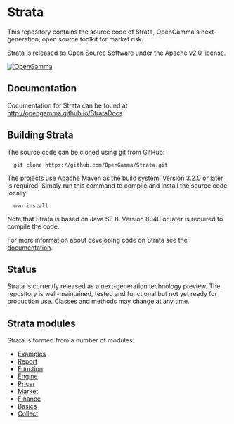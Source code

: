 Strata
======

This repository contains the source code of Strata, OpenGamma's next-generation, open source toolkit for market risk.

Strata is released as Open Source Software under the
[Apache v2.0 license](http://www.apache.org/licenses/LICENSE-2.0.html). 

[![OpenGamma](http://developers.opengamma.com/res/display/default/chrome/masthead_logo.png "OpenGamma")](http://www.opengamma.com)


Documentation
-------------

Documentation for Strata can be found at http://opengamma.github.io/StrataDocs.


Building Strata
---------------

The source code can be cloned using [git](http://git-scm.com/) from GitHub:
```
  git clone https://github.com/OpenGamma/Strata.git
```

The projects use [Apache Maven](http://maven.apache.org/) as the build system.
Version 3.2.0 or later is required.
Simply run this command to compile and install the source code locally:

```
  mvn install
```

Note that Strata is based on Java SE 8.
Version 8u40 or later is required to compile the code.

For more information about developing code on Strata
see the [documentation](http://opengamma.github.io/StrataDocs).


Status
------

Strata is currently released as a next-generation technology preview.
The repository is well-maintained, tested and functional but not yet ready for production use.
Classes and methods may change at any time.


Strata modules
--------------

Strata is formed from a number of modules:

* [Examples](examples/README.md)
* [Report](modules/report-beta/README.md)
* [Function](modules/function/README.md)
* [Engine](modules/engine/README.md)
* [Pricer](modules/pricer/README.md)
* [Market](modules/market/README.md)
* [Finance](modules/finance/README.md)
* [Basics](modules/basics/README.md)
* [Collect](modules/collect/README.md)
